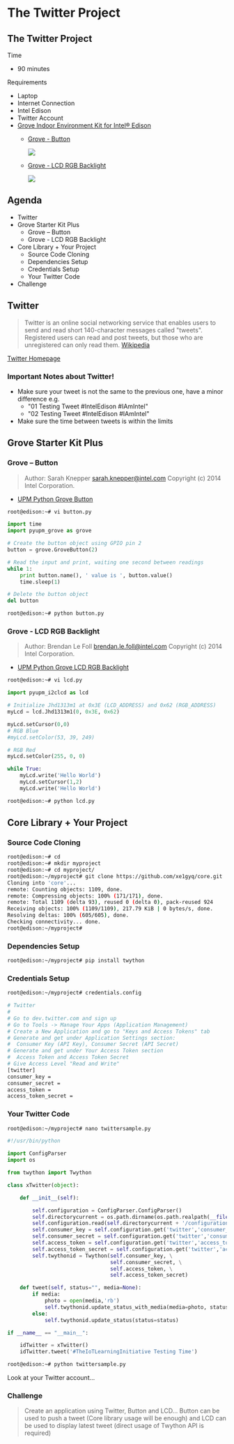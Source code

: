 # The Twitter Project

## The Twitter Project

Time

* 90 minutes

Requirements

* Laptop
* Internet Connection
* Intel Edison
* Twitter Account
* [Grove Indoor Environment Kit for Intel® Edison](https://www.seeedstudio.com/item_detail.html?p_id=2427)
  * [Grove - Button](http://www.seeedstudio.com/wiki/Grove_-_Button)

    ![](http://www.seeedstudio.com/wiki/images/thumb/c/ca/Button.jpg/300px-Button.jpg)

  * [Grove - LCD RGB Backlight](http://www.seeedstudio.com/wiki/Grove_-_LCD_RGB_Backlight)

    ![](http://www.seeedstudio.com/wiki/images/thumb/0/03/Serial_LEC_RGB_Backlight_Lcd.jpg/500px-Serial_LEC_RGB_Backlight_Lcd.jpg)

## Agenda

* Twitter
* Grove Starter Kit Plus
  * Grove – Button
  * Grove - LCD RGB Backlight
* Core Library + Your Project
  * Source Code Cloning
  * Dependencies Setup
  * Credentials Setup
  * Your Twitter Code
* Challenge

## Twitter

> Twitter is an online social networking service that enables users to send and read short 140-character messages called "tweets". Registered users can read and post tweets, but those who are unregistered can only read them. [Wikipedia](https://en.wikipedia.org/wiki/Twitter)

[Twitter Homepage](https://twitter.com/)

### Important Notes about Twitter!

* Make sure your tweet is not the same to the previous one, have a minor difference e.g.
  * "01 Testing Tweet \#IntelEdison \#IAmIntel"
  * "02 Testing Tweet \#IntelEdison \#IAmIntel"
* Make sure the time between tweets is within the limits

## Grove Starter Kit Plus

### Grove – Button

> Author: Sarah Knepper [sarah.knepper@intel.com](mailto:sarah.knepper@intel.com) Copyright \(c\) 2014 Intel Corporation.

* [UPM Python Grove Button](https://github.com/intel-iot-devkit/upm/blob/master/examples/python/grovebutton.py)

```bash
root@edison:~# vi button.py
```

```python
import time
import pyupm_grove as grove

# Create the button object using GPIO pin 2
button = grove.GroveButton(2)

# Read the input and print, waiting one second between readings
while 1:
    print button.name(), ' value is ', button.value()
    time.sleep(1)

# Delete the button object
del button
```

```bash
root@edison:~# python button.py
```

### Grove - LCD RGB Backlight

> Author: Brendan Le Foll [brendan.le.foll@intel.com](mailto:brendan.le.foll@intel.com) Copyright \(c\) 2014 Intel Corporation.

* [UPM Python Grove LCD RGB Backlight](https://github.com/intel-iot-devkit/upm/blob/master/examples/python/jhd1313m1-lcd.py)

```bash
root@edison:~# vi lcd.py
```

```python
import pyupm_i2clcd as lcd

# Initialize Jhd1313m1 at 0x3E (LCD_ADDRESS) and 0x62 (RGB_ADDRESS) 
myLcd = lcd.Jhd1313m1(0, 0x3E, 0x62)

myLcd.setCursor(0,0)
# RGB Blue
#myLcd.setColor(53, 39, 249)

# RGB Red
myLcd.setColor(255, 0, 0)

while True:
    myLcd.write('Hello World')
    myLcd.setCursor(1,2)
    myLcd.write('Hello World')
```

```bash
root@edison:~# python lcd.py
```

## Core Library + Your Project

### Source Code Cloning

```bash
root@edison:~# cd
root@edison:~# mkdir myproject
root@edison:~# cd myproject/
root@edison:~/myproject# git clone https://github.com/xe1gyq/core.git
Cloning into 'core'...
remote: Counting objects: 1109, done.
remote: Compressing objects: 100% (171/171), done.
remote: Total 1109 (delta 93), reused 0 (delta 0), pack-reused 924
Receiving objects: 100% (1109/1109), 217.79 KiB | 0 bytes/s, done.
Resolving deltas: 100% (605/605), done.
Checking connectivity... done.
root@edison:~/myproject#
```

### Dependencies Setup

```bash
root@edison:~/myproject# pip install twython
```

### Credentials Setup

```bash
root@edison:~/myproject# credentials.config
```

```bash
# Twitter
#
# Go to dev.twitter.com and sign up
# Go to Tools -> Manage Your Apps (Application Management)
# Create a New Application and go to "Keys and Access Tokens" tab
# Generate and get under Application Settings section:
#  Consumer Key (API Key), Consumer Secret (API Secret)
# Generate and get under Your Access Token section
#  Access Token and Access Token Secret
# Give Access Level "Read and Write"
[twitter]
consumer_key = 
consumer_secret = 
access_token = 
access_token_secret =
```

### Your Twitter Code

```bash
root@edison:~/myproject# nano twittersample.py
```

```python
#!/usr/bin/python

import ConfigParser
import os

from twython import Twython

class xTwitter(object):

    def __init__(self):

        self.configuration = ConfigParser.ConfigParser()
        self.directorycurrent = os.path.dirname(os.path.realpath(__file__))
        self.configuration.read(self.directorycurrent + '/configuration/credentials.config')
        self.consumer_key = self.configuration.get('twitter','consumer_key')
        self.consumer_secret = self.configuration.get('twitter','consumer_secret')
        self.access_token = self.configuration.get('twitter','access_token')
        self.access_token_secret = self.configuration.get('twitter','access_token_secret')
        self.twythonid = Twython(self.consumer_key, \
                                 self.consumer_secret, \
                                 self.access_token, \
                                 self.access_token_secret)

    def tweet(self, status="", media=None):
        if media:
            photo = open(media,'rb')
            self.twythonid.update_status_with_media(media=photo, status=status)
        else:
            self.twythonid.update_status(status=status)

if __name__ == "__main__":

    idTwitter = xTwitter()
    idTwitter.tweet('#TheIoTLearningInitiative Testing Time')
```

```bash
root@edison:~# python twittersample.py
```

Look at your Twitter account...

### Challenge

> Create an application using Twitter, Button and LCD... Button can be used to push a tweet \(Core library usage will be enough\) and LCD can be used to display latest tweet \(direct usage of Twython API is required\)

